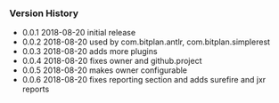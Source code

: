 ### Version History
* 0.0.1 2018-08-20 initial release
* 0.0.2 2018-08-20 used by com.bitplan.antlr, com.bitplan.simplerest
* 0.0.3 2018-08-20 adds more plugins 
* 0.0.4 2018-08-20 fixes owner and github.project
* 0.0.5 2018-08-20 makes owner configurable 
* 0.0.6 2018-08-20 fixes reporting section and adds surefire and jxr reports
